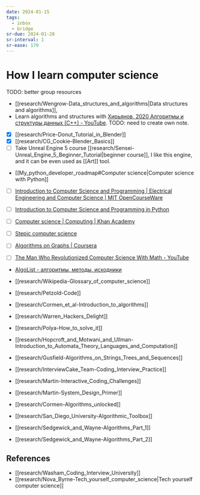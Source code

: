 ```yaml
---
date: 2024-01-15
tags:
  - inbox
  - bridge
sr-due: 2024-01-28
sr-interval: 1
sr-ease: 179
---
```


# How I learn computer science

TODO: better group resources

- [[research/Wengrow-Data_structures_and_algorithms|Data structures and algorithms]],
- Learn algorithms and structures with [Хирьянов, 2020 Алгоритмы и структуры данных (С++) - YouTube](https://www.youtube.com/playlist?list=PLRDzFCPr95fL_5Xvnufpwj2uYZnZBBnsr). TODO: need to create own note.
- [x] [[research/Price-Donut_Tutorial_in_Blender]]
- [x] [[research/CG_Cookie-Blender_Basics]]
- [ ] Take Unreal Engine 5 course
[[research/Sensei-Unreal_Engine_5_Beginner_Tutorial|beginner course]], I like
this engine, and it can be even used as [[Art]] tool.
- [[My_python_developer_roadmap#Computer science|Computer science with Python]]

- [ ] [Introduction to Computer Science and Programming | Electrical Engineering and Computer Science | MIT OpenCourseWare](https://ocw.mit.edu/courses/6-00sc-introduction-to-computer-science-and-programming-spring-2011/)

- [ ] [Introduction to Computer Science and Programming in Python](https://ocw.mit.edu/courses/6-0001-introduction-to-computer-science-and-programming-in-python-fall-2016/)
- [ ] [Computer science | Computing | Khan Academy](https://www.khanacademy.org/computing/computer-science)
- [ ] [Stepic computer science](https://stepik.org/lesson/28728/step/1?unit=9786)
- [ ] [Algorithms on Graphs | Coursera](https://www.coursera.org/learn/algorithms-on-graphs)

- [ ] [The Man Who Revolutionized Computer Science With Math - YouTube](https://www.youtube.com/watch?v=rkZzg7Vowao)

- [AlgoList - алгоритмы, методы, исходники](http://algolist.manual.ru/)
- [[research/Wikipedia-Glossary_of_computer_science]]
- [[research/Petzold-Code]]
- [[research/Cormen_et_al-Introduction_to_algorithms]]
- [[research/Warren_Hackers_Delight]]
- [[research/Polya-How_to_solve_it]]
- [[research/Hopcroft_and_Motwani_and_Ullman-Introduction_to_Automata_Theory_Languages_and_Computation]]
- [[research/Gusfield-Algorithms_on_Strings_Trees_and_Sequences]]

- [[research/InterviewCake_Team-Coding_Interview_Practice]]
- [[research/Martin-Interactive_Coding_Challenges]]
- [[research/Martin-System_Design_Primer]]
- [[research/Cormen-Algorithms_unlocked]]
- [[research/San_Diego_University-Algorithmic_Toolbox]]
- [[research/Sedgewick_and_Wayne-Algorithms_Part_1]]
- [[research/Sedgewick_and_Wayne-Algorithms_Part_2]]

## References

- [[research/Washam_Coding_Interview_University]]
- [[research/Nova_Byrne-Tech_yourself_computer_science|Tech yourself computer science]]

